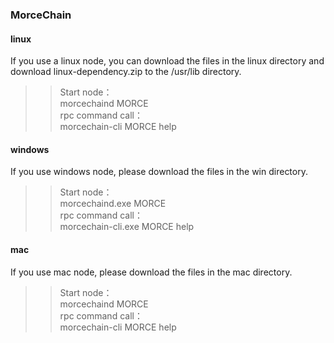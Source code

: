 ### MorceChain

#### linux
  If you use a linux node, you can download the files in the linux directory and download linux-dependency.zip to the /usr/lib directory.<br>
>>Start node：<br>
morcechaind MORCE<br>
rpc command call：<br>
>>morcechain-cli MORCE help

#### windows
  If you use windows node, please download the files in the win directory.<br>
>>Start node：<br>
   morcechaind.exe MORCE<br>
  rpc command call：<br>
>>morcechain-cli.exe MORCE help
#### mac
  If you use mac node, please download the files in the mac directory.<br>
>>Start node：<br>
    morcechaind MORCE<br>
  rpc command call：<br>
>>morcechain-cli MORCE help
